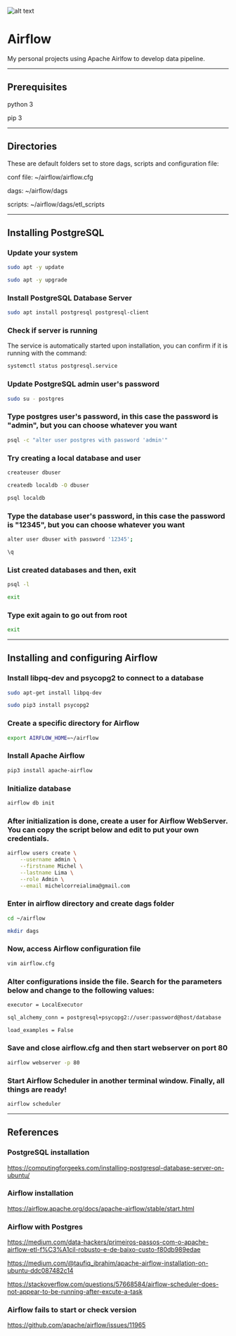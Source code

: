 ![alt text](https://miro.medium.com/max/7200/1*NNtzqHo1jW4bHowmkWn7uA.png)

# Airflow

My personal projects using Apache Airlfow to develop data pipeline.

---

## Prerequisites

python 3

pip 3

---

## Directories

These are default folders set to store dags, scripts and configuration file:

conf file: ~/airflow/airflow.cfg 

dags: ~/airflow/dags

scripts: ~/airflow/dags/etl_scripts

---

## Installing PostgreSQL

### Update your system

```bash
sudo apt -y update
```

```bash
sudo apt -y upgrade
```

### Install PostgreSQL Database Server

```bash
sudo apt install postgresql postgresql-client
```

### Check if server is running

The service is automatically started upon installation, you can confirm if it is running with the command:

```bash
systemctl status postgresql.service
```

### Update PostgreSQL admin user's password

```bash
sudo su - postgres
```

### Type postgres user's password, in this case the password is "admin", but you can choose whatever you want

```bash
psql -c "alter user postgres with password 'admin'"
```

### Try creating a local database and user

```bash
createuser dbuser
```

```bash
createdb localdb -O dbuser
```

```bash
psql localdb
```

### Type the database user's password, in this case the password is "12345", but you can choose whatever you want

```bash
alter user dbuser with password '12345';
```

```bash
\q
```

### List created databases and then, exit

```bash
psql -l
```

```bash
exit
```

### Type exit again to go out from root

```bash
exit
```

---

## Installing and configuring Airflow

### Install libpq-dev and psycopg2 to connect to a database

```bash
sudo apt-get install libpq-dev
```

```bash
sudo pip3 install psycopg2
```

### Create a specific directory for Airflow

```bash
export AIRFLOW_HOME=~/airflow
```

### Install Apache Airflow

```bash
pip3 install apache-airflow
```

### Initialize database

```bash
airflow db init
```

### After initialization is done, create a user for Airflow WebServer. You can copy the script below and edit to put your own credentials.

```bash
airflow users create \
    --username admin \
    --firstname Michel \
    --lastname Lima \
    --role Admin \
    --email michelcorreialima@gmail.com
```

### Enter in airflow directory and create dags folder

```bash
cd ~/airflow
```

```bash
mkdir dags
```

### Now, access Airflow configuration file

```bash
vim airflow.cfg
```

### Alter configurations inside the file. Search for the parameters below and change to the following values:

```bash
executor = LocalExecutor

sql_alchemy_conn = postgresql+psycopg2://user:password@host/database

load_examples = False
```

### Save and close airflow.cfg and then start webserver on port 80

```bash
airflow webserver -p 80
```

### Start Airflow Scheduler in another terminal window. Finally, all things are ready!

```bash
airflow scheduler
```

---

## References

### PostgreSQL installation

https://computingforgeeks.com/installing-postgresql-database-server-on-ubuntu/

### Airflow installation

https://airflow.apache.org/docs/apache-airflow/stable/start.html

### Airflow with Postgres

https://medium.com/data-hackers/primeiros-passos-com-o-apache-airflow-etl-f%C3%A1cil-robusto-e-de-baixo-custo-f80db989edae

https://medium.com/@taufiq_ibrahim/apache-airflow-installation-on-ubuntu-ddc087482c14

https://stackoverflow.com/questions/57668584/airflow-scheduler-does-not-appear-to-be-running-after-excute-a-task

### Airflow fails to start or check version

https://github.com/apache/airflow/issues/11965
